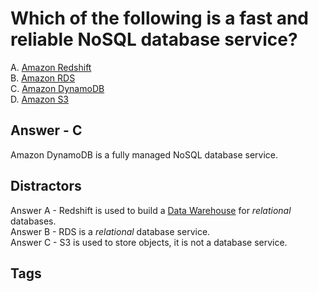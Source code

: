 # Which of the following is a fast and reliable NoSQL database service?

A. [Amazon Redshift](./202309120301)  
B. [Amazon RDS](./202309120141)  
C. [Amazon DynamoDB](./202309120319)  
D. [Amazon S3](./202309110516)  

## Answer - C
Amazon DynamoDB is a fully managed NoSQL database service.  

## Distractors
Answer A - Redshift is used to build a [Data Warehouse](./202309120502) for *relational* databases.   
Answer B - RDS is a *relational* database service.   
Answer C - S3 is used to store objects, it is not a database service.  

## Tags
